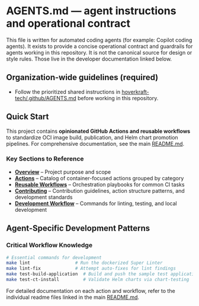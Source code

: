 # AGENTS.md — agent instructions and operational contract

This file is written for automated coding agents (for example: Copilot coding agents). It exists to provide a concise operational contract and guardrails for agents working in this repository. It is not the canonical source for design or style rules. Those live in the developer documentation linked below.

## Organization-wide guidelines (required)

- Follow the prioritized shared instructions in [hoverkraft-tech/.github/AGENTS.md](https://github.com/hoverkraft-tech/.github/blob/main/AGENTS.md) before working in this repository.

## Quick Start

This project contains **opinionated GitHub Actions and reusable workflows** to standardize OCI image build, publication, and Helm chart promotion pipelines. For comprehensive documentation, see the main [README.md](README.md).

### Key Sections to Reference

- **[Overview](README.md#overview)** – Project purpose and scope
- **[Actions](README.md#actions)** – Catalog of container-focused actions grouped by category
- **[Reusable Workflows](README.md#reusable-workflows)** – Orchestration playbooks for common CI tasks
- **[Contributing](README.md#contributing)** – Contribution guidelines, action structure patterns, and development standards
- **[Development Workflow](README.md#development-workflow)** – Commands for linting, testing, and local development

## Agent-Specific Development Patterns

### Critical Workflow Knowledge

```bash
# Essential commands for development
make lint                 # Run the dockerized Super Linter
make lint-fix             # Attempt auto-fixes for lint findings
make test-build-application  # Build and push the sample test application image
make test-ct-install         # Validate Helm charts via chart-testing
```

For detailed documentation on each action and workflow, refer to the individual readme files linked in the main [README.md](README.md).
